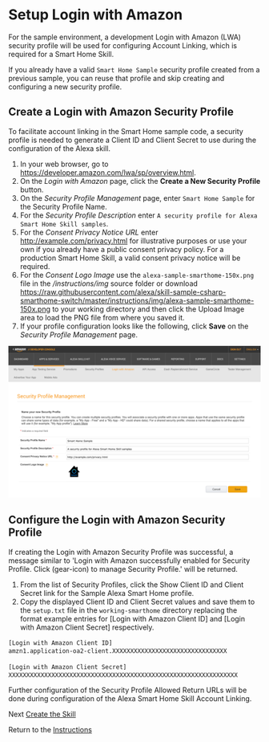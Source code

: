 # Setup Login with Amazon

For the sample environment, a development Login with Amazon (LWA) security profile will be used for configuring Account Linking, which is required for a Smart Home Skill.

If you already have a valid `Smart Home Sample`  security profile created from a previous sample, you can reuse that profile and skip creating and configuring a new security profile.

## Create a Login with Amazon Security Profile

To facilitate account linking in the Smart Home sample code, a security profile is needed to generate a Client ID and Client Secret to use during the configuration of the Alexa skill.

1. In your web browser, go to https://developer.amazon.com/lwa/sp/overview.html.
2. On the *Login with Amazon* page, click the **Create a New Security Profile** button.
3. On the *Security Profile Management* page, enter `Smart Home Sample` for the Security Profile Name.
4. For the *Security Profile Description* enter `A security profile for Alexa Smart Home Skill samples`.
5. For the *Consent Privacy Notice URL* enter http://example.com/privacy.html for illustrative purposes or use your own if you already have a public consent privacy policy. For a production Smart Home Skill, a valid consent privacy notice will be required.
6. For the *Consent Logo Image* use the `alexa-sample-smarthome-150x.png` file in the */instructions/img* source folder or download https://raw.githubusercontent.com/alexa/skill-sample-csharp-smarthome-switch/master/instructions/img/alexa-sample-smarthome-150x.png to your working directory and then click the Upload Image area to load the PNG file from where you saved it.
7. If your profile configuration looks like the following, click **Save** on the *Security Profile Management* page.

![](img/sample-setup-security-profile.png)

## Configure the Login with Amazon Security Profile

If creating the Login with Amazon Security Profile was successful, a message similar to 'Login with Amazon successfully enabled for Security Profile. Click (gear-icon) to manage Security Profile.' will be returned.

1. From the list of Security Profiles, click the Show Client ID and Client Secret link for the Sample Alexa Smart Home profile.
2. Copy the displayed Client ID and Client Secret values and save them to the `setup.txt` file in the `working-smarthome` directory replacing the format example entries for [Login with Amazon Client ID] and [Login with Amazon Client Secret] respectively.

```
[Login with Amazon Client ID]
amzn1.application-oa2-client.XXXXXXXXXXXXXXXXXXXXXXXXXXXXXXXX

[Login with Amazon Client Secret]
XXXXXXXXXXXXXXXXXXXXXXXXXXXXXXXXXXXXXXXXXXXXXXXXXXXXXXXXXXXXXXXX
```


Further configuration of the Security Profile Allowed Return URLs will be done during configuration of the Alexa Smart Home Skill Account Linking.

Next [Create the Skill](create-the-skill.md)

Return to the [Instructions](README.md)
